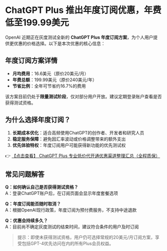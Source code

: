 # ChatGPT Plus 推出年度订阅优惠，年费低至199.99美元

OpenAI 近期正在灰度测试全新的 **ChatGPT Plus 年度订阅方案**，为个人用户提供更优惠的价格选择。以下是本次优惠的核心信息：

## 年度订阅方案详情
- **月均费用**：16.6美元（原价20美元/月）
- **年费总额**：199.99美元（原价240美元/年）
- **节省比例**：全年可节省约16.7%的费用

该方案目前仍处于**限量测试阶段**，仅对部分用户开放。建议定期登录账户查看是否获得测试资格。

## 为什么选择年度订阅？
1. **长期成本优化**：适合高频使用ChatGPT的创作者、开发者和研究人员
2. **稳定服务保障**：避免因汇率波动或价格调整带来的额外支出
3. **优先体验特权**：年度订阅用户可能获得新功能的优先测试权

👉 [【点击查看】 ChatGPT Plus 专业低价代开通优惠渠道整理汇总（全程质保）](https://bit.ly/DaiKai)

## 常见问题解答
**Q：如何确认自己是否获得测试资格？**  
A：登录ChatGPT账户后，在订阅页面会显示年度套餐选项

**Q：年度订阅能否随时取消？**  
A：根据OpenAI现行政策，年度订阅为预付费服务，不支持中途退款

**Q：优惠会持续多久？**  
A：目前尚不确定灰度测试的结束时间，建议符合条件的用户及时订阅

> 提示：即使未获得测试资格，用户仍可选择常规的20美元/月订阅方案，享受包括GPT-4优先访问在内的所有Plus会员权益。